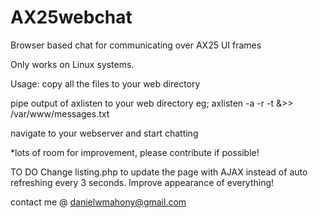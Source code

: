 # AX25webchat
Browser based chat for communicating over AX25 UI frames

Only works on Linux systems.

Usage:
copy all the files to your web directory

pipe output of axlisten to your web directory
eg; axlisten -a -r -t &>> /var/www/messages.txt

navigate to your webserver and start chatting


*lots of room for improvement, please contribute if possible!

TO DO
Change listing.php to update the page with AJAX instead of auto refreshing every 3 seconds.
Improve appearance of everything!

contact me @ danielwmahony@gmail.com
